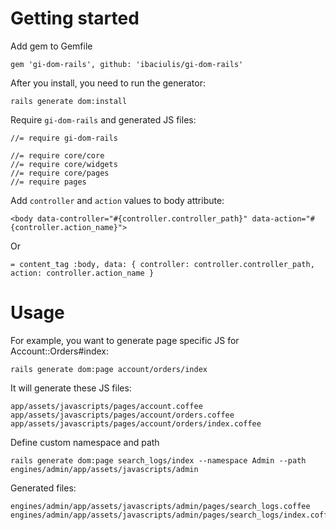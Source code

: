 # Getting started

Add gem to Gemfile
```
gem 'gi-dom-rails', github: 'ibaciulis/gi-dom-rails'
```

After you install, you need to run the generator:
```
rails generate dom:install
```

Require `gi-dom-rails` and generated JS files:
```
//= require gi-dom-rails

//= require core/core
//= require core/widgets
//= require core/pages
//= require pages
```

Add `controller` and `action` values to body attribute:
```
<body data-controller="#{controller.controller_path}" data-action="#{controller.action_name}">
```
Or
```
= content_tag :body, data: { controller: controller.controller_path, action: controller.action_name }
```

# Usage
For example, you want to generate page specific JS for Account::Orders#index:
```
rails generate dom:page account/orders/index
```
It will generate these JS files:
```
app/assets/javascripts/pages/account.coffee
app/assets/javascripts/pages/account/orders.coffee
app/assets/javascripts/pages/account/orders/index.coffee
```

Define custom namespace and path
```
rails generate dom:page search_logs/index --namespace Admin --path engines/admin/app/assets/javascripts/admin
```

Generated files:
```
engines/admin/app/assets/javascripts/admin/pages/search_logs.coffee
engines/admin/app/assets/javascripts/admin/pages/search_logs/index.coffee
```
